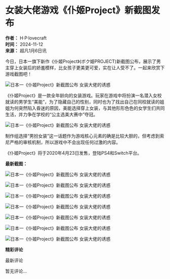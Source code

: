 # 女装大佬游戏《仆姬Project》新截图发布

**作者：** H·P·lovecraft  
**时间：** 2024-11-12  
**来源：** 超凡1月6日讯  

今日，日本一旗下新作《仆姬Project》(ボク姫PROJECT)新截图公布，展示了男主穿上女装后的娇羞模样，比女孩子更美更可爱，实在让人受不了。一起来欣赏下游戏截图吧！

![日本一《仆姬Project》新截图公布 女装大佬的诱惑](https://cdn.cfesport.com//attachment/2020/01/06cad82047be.jpg)

《仆姬Project》是一款全年龄向的女装游戏。玩家在游戏中将扮演一名潜入女校就读的男学生“美能”，为了隐藏自己的性别，同时也为了找出自己在同校就读的姐姐为何突然陷入昏迷的原因，美能选择穿上女装，与其他形形色色的女学生们共同生活，并力争在学校的“公主选美大赛中”夺冠。

![日本一《仆姬Project》新截图公布 女装大佬的诱惑](https://cdn.cfesport.com//attachment/2020/01/0605e56ddab5.jpg)

制作组选择“男扮女装”这一话题作为游戏核心元素的确是比较大胆的，但考虑到索尼严格的审核机制，所以游戏中不会出现任何过激的内容。

《仆姬Project》将于2020年4月23日发售，登陆PS4和Switch平台。

**最新截图：**

![日本一《仆姬Project》新截图公布 女装大佬的诱惑](https://cdn.cfesport.com//attachment/2020/01/06b26449a343.jpg)

![日本一《仆姬Project》新截图公布 女装大佬的诱惑](https://cdn.cfesport.com//attachment/2020/01/060b259cb703.jpg)

![日本一《仆姬Project》新截图公布 女装大佬的诱惑](https://cdn.cfesport.com//attachment/2020/01/061898f94c1c.jpg)

![日本一《仆姬Project》新截图公布 女装大佬的诱惑](https://cdn.cfesport.com//attachment/2020/01/0607bc84b2ec.jpg)

![日本一《仆姬Project》新截图公布 女装大佬的诱惑](https://cdn.cfesport.com//attachment/2020/01/063d049e0bbb.jpg)

![日本一《仆姬Project》新截图公布 女装大佬的诱惑](https://cdn.cfesport.com//attachment/2020/01/068dec45c048.jpg)

![日本一《仆姬Project》新截图公布 女装大佬的诱惑](https://cdn.cfesport.com//attachment/2020/01/069c08579dce.jpg)

**精彩评论**

最新评论

暂无评论...